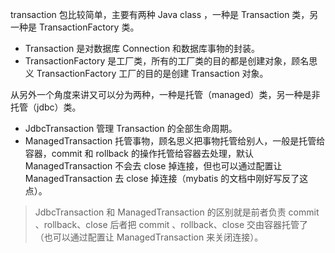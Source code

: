 transaction 包比较简单，主要有两种 Java class ，一种是 Transaction 类，另一种是 TransactionFactory 类。

- Transaction 是对数据库 Connection 和数据库事物的封装。
- TransactionFactory 是工厂类，所有的工厂类的目的都是创建对象，顾名思义 TransactionFactory 工厂的目的是创建 Transaction 对象。

从另外一个角度来讲又可以分为两种，一种是托管（managed）类，另一种是非托管（jdbc）类。

- JdbcTransaction 管理 Transaction 的全部生命周期。
- ManagedTransaction 托管事物，顾名思义把事物托管给别人，一般是托管给容器，commit 和 rollback 的操作托管给容器去处理，默认 ManagedTransaction 不会去 close 掉连接，但也可以通过配置让 ManagedTransaction 去 close 掉连接（mybatis 的文档中刚好写反了这点）。

> JdbcTransaction 和 ManagedTransaction 的区别就是前者负责 commit 、rollback、close 后者把 commit 、rollback、close 交由容器托管了（也可以通过配置让 ManagedTransaction 来关闭连接）。